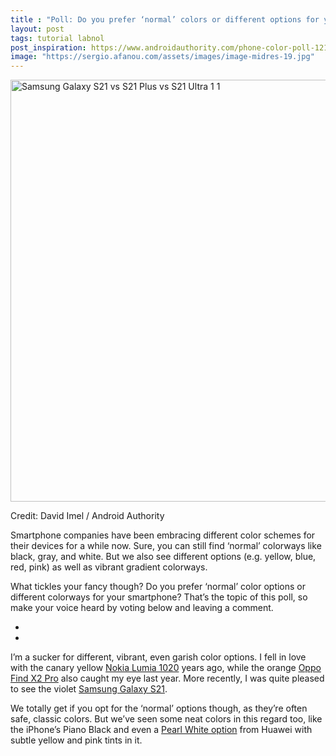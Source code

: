 ```yaml
---
title : "Poll: Do you prefer ‘normal’ colors or different options for your phone?"
layout: post
tags: tutorial labnol
post_inspiration: https://www.androidauthority.com/phone-color-poll-1216255/
image: "https://sergio.afanou.com/assets/images/image-midres-19.jpg"
---
```


<p><html><body><img class="aligncenter size-large wp-image-1192623 noname aa-img" title="Samsung Galaxy S21 vs S21 Plus vs S21 Ultra 1 1" src="https://cdn57.androidauthority.net/wp-content/uploads/2021/01/Samsung-Galaxy-S21-vs-S21-Plus-vs-S21-Ultra-1-1-1200x675.jpg" alt="Samsung Galaxy S21 vs S21 Plus vs S21 Ultra 1 1" width="1200" height="675" data-attachment-id="1192623" srcset="https://cdn57.androidauthority.net/wp-content/uploads/2021/01/Samsung-Galaxy-S21-vs-S21-Plus-vs-S21-Ultra-1-1-1200x675.jpg 1200w, https://cdn57.androidauthority.net/wp-content/uploads/2021/01/Samsung-Galaxy-S21-vs-S21-Plus-vs-S21-Ultra-1-1-300x170.jpg 300w, https://cdn57.androidauthority.net/wp-content/uploads/2021/01/Samsung-Galaxy-S21-vs-S21-Plus-vs-S21-Ultra-1-1-768x432.jpg 768w, https://cdn57.androidauthority.net/wp-content/uploads/2021/01/Samsung-Galaxy-S21-vs-S21-Plus-vs-S21-Ultra-1-1-1536x864.jpg 1536w, https://cdn57.androidauthority.net/wp-content/uploads/2021/01/Samsung-Galaxy-S21-vs-S21-Plus-vs-S21-Ultra-1-1-16x9.jpg 16w, https://cdn57.androidauthority.net/wp-content/uploads/2021/01/Samsung-Galaxy-S21-vs-S21-Plus-vs-S21-Ultra-1-1-32x18.jpg 32w, https://cdn57.androidauthority.net/wp-content/uploads/2021/01/Samsung-Galaxy-S21-vs-S21-Plus-vs-S21-Ultra-1-1-28x16.jpg 28w, https://cdn57.androidauthority.net/wp-content/uploads/2021/01/Samsung-Galaxy-S21-vs-S21-Plus-vs-S21-Ultra-1-1-56x32.jpg 56w, https://cdn57.androidauthority.net/wp-content/uploads/2021/01/Samsung-Galaxy-S21-vs-S21-Plus-vs-S21-Ultra-1-1-64x36.jpg 64w, https://cdn57.androidauthority.net/wp-content/uploads/2021/01/Samsung-Galaxy-S21-vs-S21-Plus-vs-S21-Ultra-1-1-712x400.jpg 712w, https://cdn57.androidauthority.net/wp-content/uploads/2021/01/Samsung-Galaxy-S21-vs-S21-Plus-vs-S21-Ultra-1-1-1000x563.jpg 1000w, https://cdn57.androidauthority.net/wp-content/uploads/2021/01/Samsung-Galaxy-S21-vs-S21-Plus-vs-S21-Ultra-1-1-792x446.jpg 792w, https://cdn57.androidauthority.net/wp-content/uploads/2021/01/Samsung-Galaxy-S21-vs-S21-Plus-vs-S21-Ultra-1-1-1280x720.jpg 1280w, https://cdn57.androidauthority.net/wp-content/uploads/2021/01/Samsung-Galaxy-S21-vs-S21-Plus-vs-S21-Ultra-1-1-840x472.jpg 840w, https://cdn57.androidauthority.net/wp-content/uploads/2021/01/Samsung-Galaxy-S21-vs-S21-Plus-vs-S21-Ultra-1-1-1340x754.jpg 1340w, https://cdn57.androidauthority.net/wp-content/uploads/2021/01/Samsung-Galaxy-S21-vs-S21-Plus-vs-S21-Ultra-1-1-770x433.jpg 770w, https://cdn57.androidauthority.net/wp-content/uploads/2021/01/Samsung-Galaxy-S21-vs-S21-Plus-vs-S21-Ultra-1-1-356x200.jpg 356w, https://cdn57.androidauthority.net/wp-content/uploads/2021/01/Samsung-Galaxy-S21-vs-S21-Plus-vs-S21-Ultra-1-1-675x380.jpg 675w, https://cdn57.androidauthority.net/wp-content/uploads/2021/01/Samsung-Galaxy-S21-vs-S21-Plus-vs-S21-Ultra-1-1.jpg 1920w" sizes="(max-width: 1200px) 100vw, 1200px" /></p>
<div class="aa-img-source-credit">
<div class="aa-img-source-and-credit full">
<div class="aa-img-credit text-right"><span>Credit: </span>David Imel / Android Authority</div>
</div>
</div>
<p>Smartphone companies have been embracing different color schemes for their devices for a while now. Sure, you can still find &#8216;normal&#8217; colorways like black, gray, and white. But we also see different options (e.g. yellow, blue, red, pink) as well as vibrant gradient colorways.</p>
<p>What tickles your fancy though? Do you prefer &#8216;normal&#8217; color options or different colorways for your smartphone? That&#8217;s the topic of this poll, so make your voice heard by voting below and leaving a comment.</p>
<!-- AA poll list -->
          <ul class="aa-poll-custom">
                                        <li><a href="https://www.androidauthority.com/phone-color-poll-1216255/?polls=true&pollid=1216256&pollchoice=1&pollvote=true" class="aa-poll-choice"></a></li>
                                          <li><a href="https://www.androidauthority.com/phone-color-poll-1216255/?polls=true&pollid=1216256&pollchoice=2&pollvote=true" class="aa-poll-choice"></a></li>
                        </ul>
<p>I&#8217;m a sucker for different, vibrant, even garish color options. I fell in love with the canary yellow <a href="https://www.androidauthority.com/huawei-mate-20-pro-vs-nokia-1020-924642/">Nokia Lumia 1020</a> years ago, while the orange <a href="https://www.androidauthority.com/oppo-find-x2-pro-review-1092058/">Oppo Find X2 Pro</a> also caught my eye last year. More recently, I was quite pleased to see the violet <a href="https://www.androidauthority.com/samsung-galaxy-s21-series-1147733/">Samsung Galaxy S21</a>.</p>
<p>We totally get if you opt for the &#8216;normal&#8217; options though, as they&#8217;re often safe, classic colors. But we&#8217;ve seen some neat colors in this regard too, like the iPhone&#8217;s Piano Black and even a <a href="https://www.androidauthority.com/huawei-p20-pro-colors-leather-900589/">Pearl White option</a> from Huawei with subtle yellow and pink tints in it.</p>
</body></html></p>
